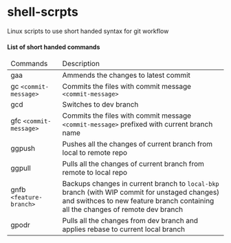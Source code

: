 # shell-scrpts

Linux scripts to use short handed syntax for git workflow

<h4>List of short handed commands</h4>

<table>
  <thead>
    <tr>
      <td>Commands</td>
      <td>Description</td>
    </tr>
  </thead>
  <tbody>
    <tr>
      <td>gaa</td>
      <td>Ammends the changes to latest commit</td>
    </tr>
    <tr>
      <td>gc <code>&lt;commit-message&gt;</code></td>
      <td>Commits the files with commit message <code>&lt;commit-message&gt;</code></td>
    </tr>
    <tr>
      <td>gcd</td>
      <td>Switches to dev branch</td>
    </tr>
   <tr>
     <td>gfc  <code>&lt;commit-message&gt;</code></td>
     <td>Commits the files with commit message <code>&lt;commit-message&gt;</code> prefixed with current branch name</td>
    </tr>
    <tr>
      <td>ggpush</td>
      <td>Pushes all the changes of current branch from local to remote repo</td>
    </tr>
     <tr>
      <td>ggpull </td>
      <td>Pulls all the changes of current branch from remote to local repo</td>
    </tr>
     <tr>
      <td>gnfb <code>&lt;feature-branch&gt;</code></td>
       <td>Backups changes in current branch to <code>local-bkp</code> branch (with WIP commit for unstaged changes) and swithces to new feature branch
        containing all the changes of remote dev branch
       </td>
    </tr>
      <tr>
      <td>gpodr</code></td>
       <td>Pulls all the changes from dev branch and applies rebase to current local branch</td>
    </tr>
    
  </tbody>
</table>
